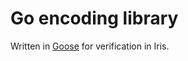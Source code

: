 # Go encoding library

Written in [Goose](https://github.com/tchajed/goose) for verification in Iris.
